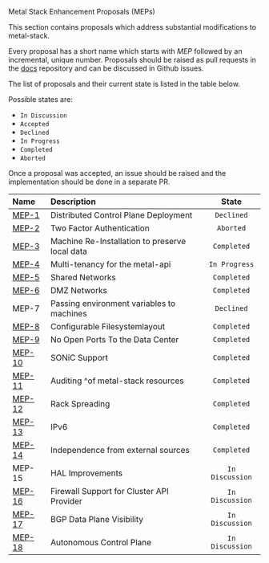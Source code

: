 Metal Stack Enhancement Proposals (MEPs)

This section contains proposals which address substantial modifications to metal-stack.

Every proposal has a short name which starts with _MEP_ followed by an incremental, unique number. Proposals should be raised as pull requests in the [docs](https://github.com/metal-stack/docs) repository and can be discussed in Github issues.

The list of proposals and their current state is listed in the table below.

Possible states are:

- `In Discussion`
- `Accepted`
- `Declined`
- `In Progress`
- `Completed`
- `Aborted`

Once a proposal was accepted, an issue should be raised and the implementation should be done in a separate PR.

| Name                      | Description                                    |      State      |
| :------------------------ | :--------------------------------------------- | :-------------: |
| [MEP-1](MEP1/README.md)   | Distributed Control Plane Deployment           |   `Declined`    |
| [MEP-2](MEP2/README.md)   | Two Factor Authentication                      |    `Aborted`    |
| [MEP-3](MEP3/README.md)   | Machine Re-Installation to preserve local data |   `Completed`   |
| [MEP-4](MEP4/README.md)   | Multi-tenancy for the metal-api                |  `In Progress`  |
| [MEP-5](MEP5/README.md)   | Shared Networks                                |   `Completed`   |
| [MEP-6](MEP6/README.md)   | DMZ Networks                                   |   `Completed`   |
| MEP-7                     | Passing environment variables to machines      |   `Declined`    |
| [MEP-8](MEP8/README.md)   | Configurable Filesystemlayout                  |   `Completed`   |
| [MEP-9](MEP9/README.md)   | No Open Ports To the Data Center               |   `Completed`   |
| [MEP-10](MEP10/README.md) | SONiC Support                                  |   `Completed`   |
| [MEP-11](MEP11/README.md) | Auditing ^of metal-stack resources             |   `Completed`   |
| [MEP-12](MEP12/README.md) | Rack Spreading                                 |   `Completed`   |
| [MEP-13](MEP13/README.md) | IPv6                                           |   `Completed`   |
| [MEP-14](MEP14/README.md) | Independence from external sources             |   `Completed`   |
| MEP-15                    | HAL Improvements                               | `In Discussion` |
| [MEP-16](MEP16/README.md) | Firewall Support for Cluster API Provider      | `In Discussion` |
| [MEP-17](MEP17/README.md) | BGP Data Plane Visibility                      | `In Discussion` |
| [MEP-18](MEP18/README.md) | Autonomous Control Plane                       | `In Discussion` |
